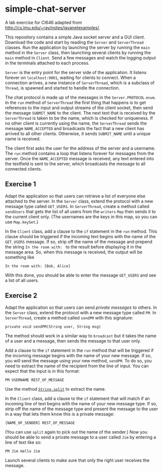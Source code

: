 # simple-chat-server

A lab exercise for CI646 adapted from http://cs.lmu.edu/~ray/notes/javanetexamples/.

This repository contains a simple Java socket server and a GUI client. Download the code 
and start by reading the `Server` and `ServerThread` classes. Run the application by
launching the server by running the `main` method in the `Server` class, then launching 
several clients by running the `main` method in `Client`. Send a few messages and watch the
logging output in the terminals attached to each process.


`Server` is the entry point 
for the server side of the application. It listens forever on `localhost:9001`, 
waiting for clients to connect. When a connection arrives, a new instance of `ServerThread`, 
which is a subclass of `Thread`, is spawned and started to handle the connection.

The chat protocol is made up of the messages in the `Server.PROTOCOL` `enum`. In the `run`
method of `ServerThread` the first thing that happens is to get references to the input and
output streams of the client socket, then send the message `SUBMIT_NAME` to the client. The next
text that is received by the `ServerThread` is taken to be the name, which is checked for 
uniqueness. If no other client is currently using the name, the `ServerThread` sends the message
`NAME_ACCEPTED` and broadcasts the fact that a new client has arrived to all other clients. 
Otherwise, it sends `SUBMIT_NAME` until a unique name is received.

The client first asks the user for the address of the server and a username. The `run` method 
contains a loop that listens forever for messages from the server. Once the `NAME_ACCEPTED`
message is received, any text entered into the textfield is sent to the server, which broadcasts
the message to all connected clients.

## Exercise 1

Adapt the application so that users can retrieve a list of everyone else attached to the server.
In the `Server` class, extend the protocol with a new message type called `GET_USERS`. In 
`ServerThread`, create a method called `sendUsers` that gets the list of all users from the 
`writers` `Map` then sends it to the current client only. (The usernames are the keys in this 
map, so you can use `Map.keySet`.)

In the `Client` class, add a clause to the `if` statement in the `run` method. This clause should
be triggered if the incoming text begins with the name of the `GET_USERS` message. If so, strip
off the name of the message and prepend the string `In the room with: ` to the result before
displaying it in the message area. So, when this message is received, the output will be something
like

    In the room with: [Bob, Alice]
    
With this done, you should be able to enter the message `GET_USERS` and see a list of all users.

## Exercise 2

Adapt the application so that users can send *private messages* to others. In the `Server` class, 
extend the protocol with a new message type called `PM`. In `ServerThread`, create a method called 
`sendPM` with this signature:

    private void sendPM(String user, String msg)
    
The method should work in a similar way to `broadcast` but it takes the name of a user and a 
message, then sends the message to that user only. 

Add a clause to the `if` statement in the `run` method that will be triggered if the incoming 
message begins with the name of your new message. If so, you will send the message using your 
new method, `sendPM`. To do so, you need to extract the name of the recipient from the line of 
input. You can expect that the input is in this format:

    PM USERNAME REST_OF_MESSAGE
    
Use the method [`String.split`](https://docs.oracle.com/javase/7/docs/api/java/lang/String.html#split(java.lang.String)) 
to extract the name.

In the `Client` class, add a clause to the `if` statement that will match if an incoming line
of text begins with the name of your new message type. If so, strip off the name of the message 
type and present the message to the user in a way that lets them know this is a private message:

    [NAME_OF_SENDER] REST_OF_MESSAGE
    
(You can use `split` again to pick out the name of the sender.) Now you should be able to send
a private message to a user called `Jim` by entering a line of text like so:

    PM Jim Hello Jim
    
Launch several clients to make sure that only the right user receives the message.
